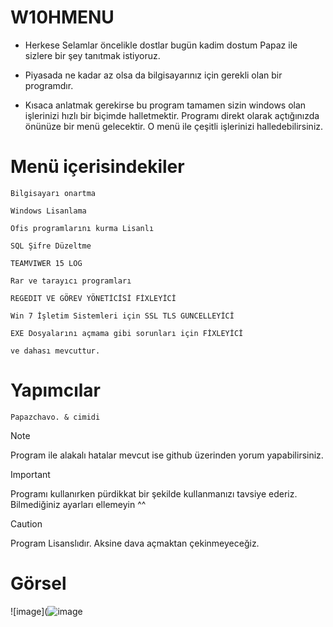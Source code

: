 # W10HMENU

- Herkese Selamlar öncelikle dostlar bugün kadim dostum Papaz ile sizlere bir şey tanıtmak istiyoruz.
- Piyasada ne kadar az olsa da bilgisayarınız için gerekli olan bir programdır.

- Kısaca anlatmak gerekirse bu program tamamen sizin windows olan işlerinizi hızlı bir biçimde halletmektir.
Programı direkt olarak açtığınızda önünüze bir menü gelecektir. O menü ile çeşitli işlerinizi halledebilirsiniz.

# Menü içerisindekiler

```
Bilgisayarı onartma

Windows Lisanlama

Ofis programlarını kurma Lisanlı

SQL Şifre Düzeltme

TEAMVIWER 15 LOG

Rar ve tarayıcı programları

REGEDIT VE GÖREV YÖNETİCİSİ FİXLEYİCİ

Win 7 İşletim Sistemleri için SSL TLS GUNCELLEYİCİ

EXE Dosyalarını açmama gibi sorunları için FİXLEYİCİ

ve dahası mevcuttur.
```



# Yapımcılar

```Papazchavo. & cimidi```

> [!NOTE]
> Program ile alakalı hatalar mevcut ise github üzerinden yorum yapabilirsiniz.

> [!IMPORTANT]
> Programı kullanırken pürdikkat bir şekilde kullanmanızı tavsiye ederiz. Bilmediğiniz ayarları ellemeyin ^^

> [!CAUTION]
> Program Lisanslıdır. Aksine dava açmaktan çekinmeyeceğiz.

# Görsel
![image](![image](https://github.com/Papazchavo/w10-menu/assets/116741003/74212b45-1e60-4cab-b9c9-4240cc4b7c48)
